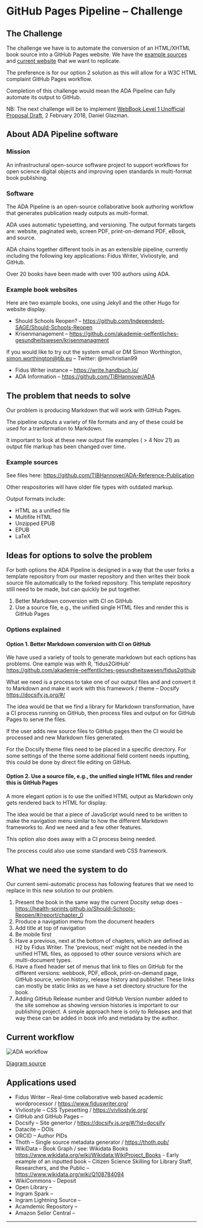 # GitHub Pages Pipeline – Challenge 

## The Challenge

The challenge we have is to automate the conversion of an HTML/XHTML book source into a GitHub Pages website. We have the [example sources](https://github.com/TIBHannover/ADA-Reference-Publication) and [current website](https://github.com/Independent-SAGE/Should-Schools-Reopen) that we want to replicate.

The preference is for our option 2 solution as this will allow for a W3C HTML complaint GitHub Pages workflow.

Completion of this challenge would mean the ADA Pipeline can fully automate its output to GitHub.

NB: The next challenge will be to implement [WebBook Level 1 Unofficial Proposal Draft](http://www.glazman.org/e0/webbook.html), 2 February 2018, Daniel Glazman.

## About ADA Pipeline software

### Mission

An infrastructural open-source software project to support workflows for open science digital objects and improving open standards in multi-format book publishing.

### Software

The ADA Pipeline is an open-source collaborative book authoring workflow that generates publication ready outputs as multi-format.

ADA uses automatic typesetting, and versioning. The output formats targets are: website, paginated web, screen PDF, print-on-demand PDF, eBook, and source. 

ADA chains together different tools in as an extensible pipeline, currently including the following key applications: Fidus Writer, Vivliostyle, and GitHub.

Over 20 books have been made with over 100 authors using ADA.

### Example book websites

Here are two example books, one using Jekyll and the other Hugo for website display.

  - Should Schools Reopen? – https://github.com/Independent-SAGE/Should-Schools-Reopen
  - Krisenmanagement – https://github.com/akademie-oeffentliches-gesundheitswesen/krisenmanagment

If you would like to try out the system email or DM Simon Worthington, simon.worthington@tib.eu – Twitter: @mrchristian99

  - Fidus Writer instance – https://write.handbuch.io/
  - ADA Information – https://github.com/TIBHannover/ADA

## The problem that needs to solve

Our problem is producing Markdown that will work with GitHub Pages.

The pipeline outputs a variety of file formats and any of these could be used for a tranformation to Markdown.

It important to look at these new output file examples ( > 4 Nov 21) as output file markup has been changed over time.

### Example sources

See files here: https://github.com/TIBHannover/ADA-Reference-Publication

Other respositories will have older file types with outdated markup.

Output formats include:

  -  HTML as a unified file
  -  Multifile HTML
  -  Unzipped EPUB
  -  EPUB
  -  LaTeX 

## Ideas for options to solve the problem

For both options the ADA Pipeline is designed in a way that the user forks a template repository from our master repository and then writes their book source file automatically to the forked repository. This template repository still need to be made, but can quickly be put together.

  1. Better Markdown conversion with CI on GitHub
  2. Use a source file, e.g., the unified single HTML files and render this is GitHub Pages

### Options explained

#### Option 1. Better Markdown conversion with CI on GitHub

We have used a variety of tools to generate markdown but each options has problems. One eample was with R, 'fidus2GitHub' https://github.com/akademie-oeffentliches-gesundheitswesen/fidus2github 

What we need is a process to take one of our output files and and convert it to Markdown and make it work with this framework / theme – Docsify https://docsify.js.org/#/

The idea would be that we find a library for Markdown transformation, have a CI process running on GitHub, then process files and output on for GitHub Pages to serve the files.

If the user adds new source files to GitHub pages then the CI would be processed and new Markdown files generated.

For the Docsify theme files need to be placed in a specific directory. For some settings of the theme some additional field content needs inputting, this could be done by direct file editing on GitHub.

#### Option 2. Use a source file, e.g., the unified single HTML files and render this is GitHub Pages

A more elegant option is to use the unified HTML output as Markdown only gets rendered back to HTML for display.

The idea would be that a piece of JavaScript would need to be written to make the navigation menu similar to how the different Markdown frameworks to. And we need and a few other features.

This option also does away with a CI process being needed.

The process could also use some standard web CSS framework.

## What we need the system to do

Our current semi-automatic process has following features that we need to replace in this new solution to our problem.

  1. Present the book in the same way the current Docsity setup does - https://health-sprints.github.io/Should-Schools-Reopen/#/report/chapter_0
  2. Produce a navigation menu from the document headers
  3. Add title at top of navigation
  4. Be mobile first
  5. Have a previous, next at the bottom of chapters, which are defined as H2 by Fidus Writer. The 'previous, next' might not be needed in the unified HTML files, as opposed to other source versions which are multi-document types.
  6. Have a fixed header set of menus that link to files on GitHub for the different versions: webbook, PDF, eBook, print-on-demand page, GitHub source, verion history, release history and publisher. These links can mostly be static links as we have a set directory structure for the book.
  7. Adding GitHub Release number and GitHub Version number added to the site somehow as showing version histories is important to our publishing project. A simple approach here is only to Releases and that way these can be added in book info and metadata by the author.

## Current workflow

![ADA workflow](https://github.com/TIBHannover/ADA/blob/main/rapid-publishing-2.drawio.png)

[Diagram source](https://viewer.diagrams.net/?tags=%7B%7D&highlight=0000ff&edit=_blank&layers=1&nav=1&title=rapid-publishing-2.drawio#Uhttps%3A%2F%2Fdrive.google.com%2Fuc%3Fid%3D1y5zCM9Hp1tYSi2Ar7BeNXRm4nir2kF1v%26export%3Ddownload)

## Applications used

  - Fidus Writer – Real-time collaborative web based academic wordprocessor / https://www.fiduswriter.org/
  - Vivliostyle – CSS Typesetting / https://vivliostyle.org/
  - GitHub and GitHub Pages – 
  - Docsify – Site genertor / https://docsify.js.org/#/?id=docsify
  - Datacite – DOIs 
  - ORCID – Author PIDs 
  - Thoth – Single source metadata generator / https://thoth.pub/
  - WikiData – Book Graph / see: Wikidata Books https://www.wikidata.org/wiki/Wikidata:WikiProject_Books - Early example of an inputted book – Citizen Science Skilling for Library Staff, Researchers, and the Public –  https://www.wikidata.org/wiki/Q108784094
  - WikiCommons – Deposit
  - Open Library –  
  - Ingram Spark – 
  - Ingram Lightning Source – 
  - Acamdemic Repository – 
  - Amazon Seller Central – 

---
